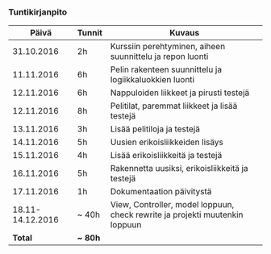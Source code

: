 ### Tuntikirjanpito

Päivä            | Tunnit | Kuvaus
---------------- | ------ | ------
31.10.2016       |   2h   | Kurssiin perehtyminen, aiheen suunnittelu ja repon luonti
11.11.2016       |   6h   | Pelin rakenteen suunnittelu ja logiikkaluokkien luonti
12.11.2016       |   6h   | Nappuloiden liikkeet ja pirusti testejä
12.11.2016       |   8h   | Pelitilat, paremmat liikkeet ja lisää testejä
13.11.2016       |   3h   | Lisää pelitiloja ja testejä
14.11.2016       |   5h   | Uusien erikoisliikkeiden lisäys
15.11.2016       |   4h   | Lisää erikoisliikkeitä ja testejä
16.11.2016       |   5h   | Rakennetta uusiksi, erikoisliikkeitä ja testejä
17.11.2016       |   1h   | Dokumentaation päivitystä
18.11-14.12.2016 | ~ 40h  | View, Controller, model loppuun, check rewrite ja projekti muutenkin loppuun
**Total**        | **~ 80h** 
